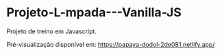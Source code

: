 # Projeto-L-mpada---Vanilla-JS
Projeto de treino em Javascript.

Pré-visualização disponível em: https://papaya-dodol-2de081.netlify.app/
